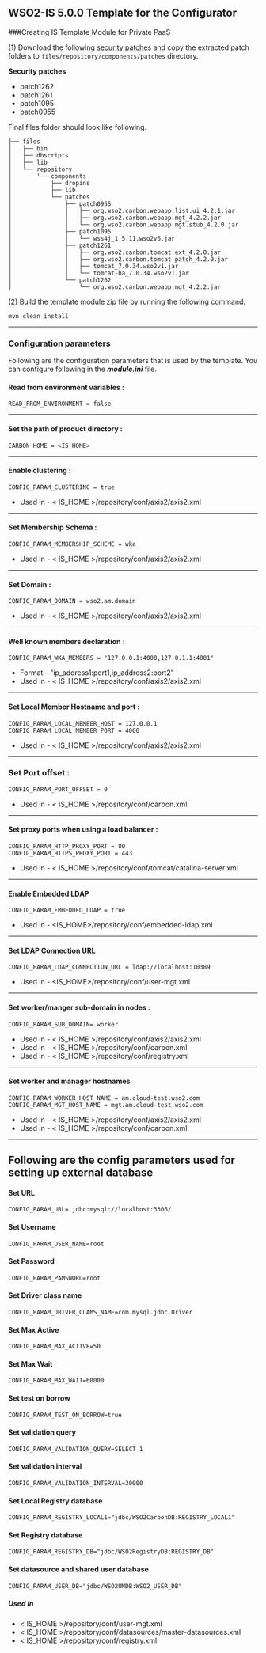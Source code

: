 WSO2-IS 5.0.0 Template for the Configurator
-------------------------------------------------------------------------------------


###Creating IS Template Module for Private PaaS

(1) Download the following [security patches](http://product-dist.wso2.com/downloads/carbon/4.2.0/) and copy the 
    extracted patch folders to `files/repository/components/patches` directory.

**Security patches**

* patch1262
* patch1261
* patch1095
* patch0955


Final files folder should look like following.

```
├── files
│   ├── bin
│   ├── dbscripts
│   ├── lib
│   └── repository
│       └── components
│           ├── dropins
│           ├── lib
│           └── patches
│               ├── patch0955
│               │   ├── org.wso2.carbon.webapp.list.ui_4.2.1.jar
│               │   ├── org.wso2.carbon.webapp.mgt_4.2.2.jar
│               │   └── org.wso2.carbon.webapp.mgt.stub_4.2.0.jar
│               ├── patch1095
│               │   └── wss4j_1.5.11.wso2v6.jar
│               ├── patch1261
│               │   ├── org.wso2.carbon.tomcat.ext_4.2.0.jar
│               │   ├── org.wso2.carbon.tomcat.patch_4.2.0.jar
│               │   ├── tomcat_7.0.34.wso2v1.jar
│               │   └── tomcat-ha_7.0.34.wso2v1.jar
│               └── patch1262
│                   └── org.wso2.carbon.webapp.mgt_4.2.2.jar

```

(2) Build the template module zip file by running the following command.

```
mvn clean install
```

---
### Configuration parameters
Following are the configuration parameters that is used by the template.
You can configure following in the ***module.ini*** file.

#### Read from environment variables :


    READ_FROM_ENVIRONMENT = false
 

-------------------------------------------------------------------------------------

#### Set the path of product directory :

    CARBON_HOME = <IS_HOME>

---

#### Enable clustering : 

    CONFIG_PARAM_CLUSTERING = true

* Used in - < IS_HOME >/repository/conf/axis2/axis2.xml

---

#### Set Membership Schema :

    CONFIG_PARAM_MEMBERSHIP_SCHEME = wka

* Used in - < IS_HOME >/repository/conf/axis2/axis2.xml

---
        
#### Set Domain :

    CONFIG_PARAM_DOMAIN = wso2.am.domain

* Used in - < IS_HOME >/repository/conf/axis2/axis2.xml

---

#### Well known members declaration :

    CONFIG_PARAM_WKA_MEMBERS = "127.0.0.1:4000,127.0.1.1:4001"

* Format - "ip_address1:port1,ip_address2:port2"
* Used in - < IS_HOME >/repository/conf/axis2/axis2.xml

---

#### Set Local Member Hostname and port :

    CONFIG_PARAM_LOCAL_MEMBER_HOST = 127.0.0.1
    CONFIG_PARAM_LOCAL_MEMBER_PORT = 4000

* Used in - < IS_HOME >/repository/conf/axis2/axis2.xml

---

### Set Port offset :

    CONFIG_PARAM_PORT_OFFSET = 0

* Used in - < IS_HOME >/repository/conf/carbon.xml

---
#### Set proxy ports when using a load balancer :

    CONFIG_PARAM_HTTP_PROXY_PORT = 80
    CONFIG_PARAM_HTTPS_PROXY_PORT = 443

* Used in - < IS_HOME >/repository/conf/tomcat/catalina-server.xml

---

#### Enable Embedded LDAP

    CONFIG_PARAM_EMBEDDED_LDAP = true

* Used in - <IS_HOME>/repository/conf/embedded-ldap.xml

---
#### Set LDAP Connection URL

    CONFIG_PARAM_LDAP_CONNECTION_URL = ldap://localhost:10389

* Used in - <IS_HOME>/repository/conf/user-mgt.xml

---

#### Set worker/manger sub-domain in nodes  :

    CONFIG_PARAM_SUB_DOMAIN= worker

 * Used in - < IS_HOME >/repository/conf/axis2/axis2.xml
 * Used in - < IS_HOME >/repository/conf/carbon.xml
 * Used in - < IS_HOME >/repository/conf/registry.xml

---
#### Set worker and manager hostnames

    CONFIG_PARAM_WORKER_HOST_NAME = am.cloud-test.wso2.com
    CONFIG_PARAM_MGT_HOST_NAME = mgt.am.cloud-test.wso2.com

* Used in - < IS_HOME >/repository/conf/axis2/axis2.xml
* Used in - < IS_HOME >/repository/conf/carbon.xml

---

## Following are the config parameters used for setting up external database 
#### Set URL

    CONFIG_PARAM_URL= jdbc:mysql://localhost:3306/

#### Set Username

    CONFIG_PARAM_USER_NAME=root

#### Set Password
```
CONFIG_PARAM_PAMSWORD=root
```
#### Set Driver class name

    CONFIG_PARAM_DRIVER_CLAMS_NAME=com.mysql.jdbc.Driver

#### Set Max Active

    CONFIG_PARAM_MAX_ACTIVE=50

#### Set Max Wait

    CONFIG_PARAM_MAX_WAIT=60000

#### Set test on borrow

    CONFIG_PARAM_TEST_ON_BORROW=true

#### Set validation query
    CONFIG_PARAM_VALIDATION_QUERY=SELECT 1

#### Set validation interval

    CONFIG_PARAM_VALIDATION_INTERVAL=30000

#### Set Local Registry database

    CONFIG_PARAM_REGISTRY_LOCAL1="jdbc/WSO2CarbonDB:REGISTRY_LOCAL1"

#### Set Registry database

    CONFIG_PARAM_REGISTRY_DB="jdbc/WSO2RegistryDB:REGISTRY_DB"

#### Set datasource and shared user database

    CONFIG_PARAM_USER_DB="jdbc/WSO2UMDB:WSO2_USER_DB"

##### Used in 

* < IS_HOME >/repository/conf/user-mgt.xml
* < IS_HOME >/repository/conf/datasources/master-datasources.xml
* < IS_HOME >/repository/conf/registry.xml
